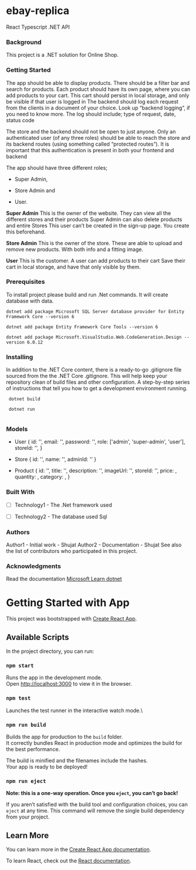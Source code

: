 # ebay-replica
React Typescript .NET API

### Background

This project is a .NET solution for Online Shop.

### Getting Started
The app should be able to display products. There should be a filter bar and search for products. Each product should have its own page, where you can add products to your cart. This cart should persist in local storage, and only be visible if that user is logged in
The backend should log each request from the clients in a document of your choice. Look up “backend logging”, if you need to know more. The log should include; type of request, date, status code

The store and the backend should not be open to just anyone. Only an authenticated user (of any three roles) should be able to reach the store and its backend routes (using something called “protected routes”). It is important that this authentication is present in both your frontend and backend

The app should have three different roles; 
- Super Admin, 
* Store Admin and 
+ User. 

**Super Admin**
This is the owner of the website. 
They can view all the different stores and their products
Super Admin can also delete products and entire Stores
This user can’t be created in the sign-up page. You create this beforehand.

**Store Admin**
This is the owner of the store. 
These are able to upload and remove new products. With both info and a fitting image.

**User**
This is the customer. 
A user can add products to their cart
Save their cart in local storage, and have that only visible by them.


### Prerequisites
To install project please build and run .Net commands. It will create database with data.

`dotnet add package Microsoft SQL Server database provider for Entity Framework Core --version 6`

`dotnet add package Entity Framework Core Tools --version 6`

`dotnet add package Microsoft.VisualStudio.Web.CodeGeneration.Design --version 6.0.12`

### Installing
In addition to the .NET Core content, there is a ready-to-go .gitignore file
sourced from the the .NET Core .gitignore. This
will help keep your repository clean of build files and other configuration.
A step-by-step series of instructions that tell you how to get a development environment running.

```
 dotnet build

 dotnet run
 
```
### Models

- User
{
  id: '',
  email: '',
  password: '',
  role: ['admin', 'super-admin', 'user'],
  storeId: '',
}
* Store
{
  id: '',
  name: '',
  adminId: ''
}
+ Product
{
  id: '',
  title: '',
  description: '',
  imageUrl: '',
  storeId: '',
  price: ,
  quantity: ,
 category: ,
}


### Built With
- [ ] Technology1 - The .Net framework used
- [ ] Technology2 - The database used Sql


### Authors
Author1 - Initial work - Shujat
Author2 - Documentation - Shujat
See also the list of contributors who participated in this project.

### Acknowledgments
Read the documentation [Microsoft Learn dotnet ](https://learn.microsoft.com/en-us/dotnet/)

# Getting Started with  App 

This project was bootstrapped with [Create React App](https://github.com/facebook/create-react-app).

## Available Scripts

In the project directory, you can run:

### `npm start`

Runs the app in the development mode.\
Open [http://localhost:3000](http://localhost:3000) to view it in the browser.


### `npm test`

Launches the test runner in the interactive watch mode.\

### `npm run build`

Builds the app for production to the `build` folder.\
It correctly bundles React in production mode and optimizes the build for the best performance.

The build is minified and the filenames include the hashes.\
Your app is ready to be deployed!


### `npm run eject`

**Note: this is a one-way operation. Once you `eject`, you can’t go back!**

If you aren’t satisfied with the build tool and configuration choices, you can `eject` at any time. This command will remove the single build dependency from your project.


## Learn More

You can learn more in the [Create React App documentation](https://facebook.github.io/create-react-app/docs/getting-started).

To learn React, check out the [React documentation](https://reactjs.org/).
